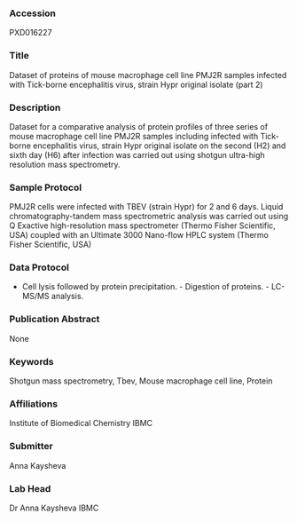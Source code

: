 ### Accession
PXD016227

### Title
Dataset of proteins of mouse macrophage cell line PMJ2R samples infected with Tick-borne encephalitis virus, strain Hypr original isolate  (part 2)

### Description
Dataset for a comparative analysis of protein profiles of three series of mouse macrophage cell line PMJ2R samples including infected with Tick-borne encephalitis virus, strain Hypr original isolate on the second (H2) and sixth day (H6) after infection was carried out using shotgun ultra-high resolution mass spectrometry.

### Sample Protocol
PMJ2R cells were infected with TBEV (strain Hypr) for 2 and 6 days. Liquid chromatography-tandem mass spectrometric analysis was carried out using Q Exactive high-resolution mass spectrometer (Thermo Fisher Scientific, USA) coupled with an Ultimate 3000 Nano-flow HPLC system (Thermo Fisher Scientific, USA)

### Data Protocol
- Cell lysis followed by protein precipitation. - Digestion of proteins. - LC-MS/MS analysis.

### Publication Abstract
None

### Keywords
Shotgun mass spectrometry, Tbev, Mouse macrophage cell line, Protein

### Affiliations
Institute of Biomedical Chemistry
IBMC

### Submitter
Anna Kaysheva

### Lab Head
Dr Anna Kaysheva
IBMC


